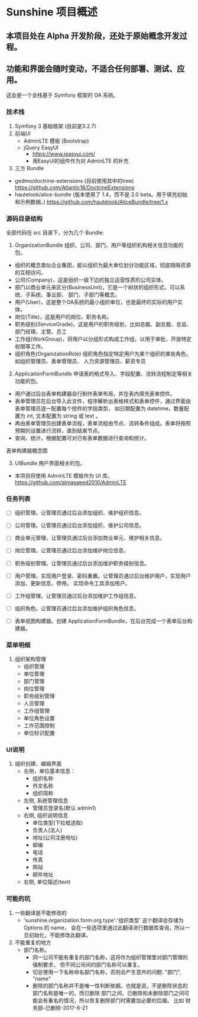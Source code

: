 Sunshine 项目概述
========

## 本项目处在 Alpha 开发阶段，还处于原始概念开发过程。
## 功能和界面会随时变动，不适合任何部署、测试、应用。


这会是一个全栈基于 Symfony 框架的 OA 系统。

### 技术栈

1. Symfony 3 基础框架 (目前是3.2.7)
2. 前端UI
    * AdminLTE 模板 (Bootstrap)
    * jQuery EasyUI
        * https://www.jeasyui.com/
        * 用EasyUI的组件作为对 AdminLTE 的补充
3. 三方 Bundle
  - gedmo/doctrine-extensions (目前使用其中的tree)
    https://github.com/Atlantic18/DoctrineExtensions
  - hautelook/alice-bundle (版本使用了 1.4，而不是 2.0 beta。用于填充初始和示例数据。)
    https://github.com/hautelook/AliceBundle/tree/1.x

### 源码目录结构

全部代码在 src 目录下，分为几个 Bundle:

1. OrganizationBundle 组织、公司、部门、用户等组织机构相关信息功能的包。
* 组织的概念类似企业集团，能以组织为最大单位划分功能区域，彻底阻隔资源的互相访问。
* 公司(Company)，这是组织一级下边的独立运营性质的公司实体。
* 部门以商业单元来区分(BusinessUnit)，它是一个树状的组织形式，可以系统、子系统、事业部、
  部门、子部门等概念。
* 用户(User)，这是整个OA系统的最小组织单位，也是最终的实际的用户实体。
* 岗位(Title)，这是用户的岗位、职务名称。
* 职务级别(ServiceGrade)，这是用户的职务级别，比如总裁、副总裁、总监、部门经理、主管、员工
* 工作组(WorkGroup)，将用户以分组形式构成工作组，以用于审批、开放特定权限等工作。
* 组织角色(OrganizationRole) 组织角色指定特定用户为某个组织的某些角色，如组织管理员、表单管理员、
  人力资源管理员、薪资专员

2. ApplicationFormBundle 申请表的格式导入、字段配置、流转流程制定等相关功能的包。
* 用户通过后台表单构建器自行制作表单布局，并在表内填充表单控件。
* 表单管理员在后台导入此文件，程序解析出表格样式和表单控件，通过界面由表单管理员逐一配置每个控件的字段类型，
  如日期配置为 datetime，数量配置为 int, 文本配置为 string 或 text 。
* 再由表单管理员创建表单流程，表单流程由节点、流转条件组成。表单将按照预期的设置进行流转，直到结束节点。
* 查询、统计。根据配置可对已有表单数据进行查询和统计。

表单构建器概念图



3. UIBundle 用户界面相关的包。
* 本项目将使用 AdminLTE 模板作为 UI 库。
  https://github.com/almasaeed2010/AdminLTE

### 任务列表

- [ ] 组织管理。让管理员通过后台添加组织、维护组织信息。
- [ ] 公司管理。让管理员通过后台添加组织、维护公司信息。
- [ ] 商业单元管理。让管理员通过后台添加商业单元、维护相关信息。
- [ ] 岗位管理。让管理员通过后台添加维护岗位信息。
- [ ] 职务级别管理。让管理员通过后台添加维护职务级别信息。
- [ ] 用户管理。实现用户登录、密码重置。让管理员通过后台维护用户，实现用户添加、更新信息、停用。
     实现命令工具添加用户。
- [ ] 工作组管理。让管理员通过后台添加维护工作组信息。
- [ ] 组织角色。让管理员通过后台添加维护组织角色信息。

- [ ] 表单视图构建器。创建 ApplicationFormBundle，在后台完成一个表单后台构建器。

### 菜单明细

1. 组织架构管理
    * 组织管理
    * 单位管理
    * 部门管理
    * 岗位管理
    * 职务级别管理
    * 人员管理
    * 工作组管理
    * 单位角色设置
    * 工作范围控制
    * 单位标识配置
    
### UI说明

1. 组织创建、编辑界面
    * 左侧，单位基本信息：
        * 组织名称
        * 外文名称
        * 组织简称
    * 左侧, 系统管理信息
        * 管理员登录名(默认 admin1)
    * 右侧, 组织说明信息
        * 单位类型(下拉框选取)
        * 负责人(法人)
        * 地址(公司注册地址)
        * 邮编
        * 电话
        * 传真
        * 网站
        * 邮件地址
     * 右侧, 单位描述(text)
     
### 可能的坑

1. 一些翻译是不能修改的
    * 'sunshine.organization.form.org.type':'组织类型'  这个翻译会存储为 Options 的 name，
      会在一些选项里通过此翻译进行数据库查询，所以一旦初始化，不能修改此翻译。
2. 不能重复的地方
    * 部门名称。
        * 同一公司不能有重复的部门名称，这将作为组织管理里对部门管理的强制要求，
          但不同公司间的部门名称可以重复。
        * 切忌使用一下名称命名部门名称，否则会产生意外的问题: "部门", "name"
        * 删除的部门名称并不是唯一性判断依据。也就是说，不是删除状态的部门名称是唯一的，而已删除
        部门之间，已删除和未删除部门之间可能会有重名的情况，所以恢复删除部门时需要加必要的后缀。
        比如 财务部-已删除-2017-6-21